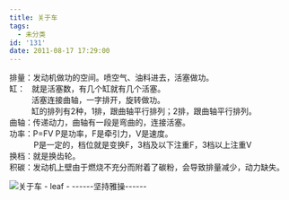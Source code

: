 ```yaml
---
title: 关于车
tags:
  - 未分类
id: '131'
date: 2011-08-17 17:29:00
---
```


排量：发动机做功的空间。喷空气、油料进去，活塞做功。  
缸：   就是活塞数，有几个缸就有几个活塞。  
          活塞连接曲轴，一字排开，旋转做功。  
          缸的排列有2种，1排，跟曲轴平行排列；2排，跟曲轴平行排列。  
曲轴：传递动力，曲轴有一段是弯曲的，连接活塞。  
功率：P=FV P是功率，F是牵引力，V是速度。  
           P是一定的，档位就是变换F，3档及以下注重F，3档以上注重V  
换档：就是换齿轮。  
积碳：发动机上壁由于燃烧不充分而附着了碳粉，会导致排量减少，动力缺失。  

![关于车 - leaf - ------坚持雅操------](http://img.ph.126.net/sy1swWlpEalVgk4nN7K3Cw==/32088147361895534.png "关于车 - leaf - ------坚持雅操------")